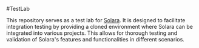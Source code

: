 #TestLab

This repository serves as a test lab for [Solara](https://github.com/Solara-Kit/Solara). It is designed to facilitate integration testing by providing 
a cloned environment where Solara can be integrated into various projects. This allows for thorough testing
and validation of Solara's features and functionalities in different scenarios.

